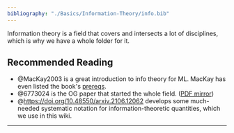 ```yaml
---
bibliography: "./Basics/Information-Theory/info.bib"
---
```


Information theory is a field that covers and intersects a lot of disciplines, which is why we have a whole folder for it.

## Recommended Reading

- @MacKay2003 is a great introduction to info theory for ML. MacKay has even listed the book's [prereqs](https://www.inference.org.uk/itprnn/prereq.html).
- @6773024 is the OG paper that started the whole field. ([PDF mirror](https://people.math.harvard.edu/~ctm/home/text/others/shannon/entropy/entropy.pdf))
- @https://doi.org/10.48550/arxiv.2106.12062 develops some much-needed systematic notation for information-theoretic quantities, which we use in this wiki.

---